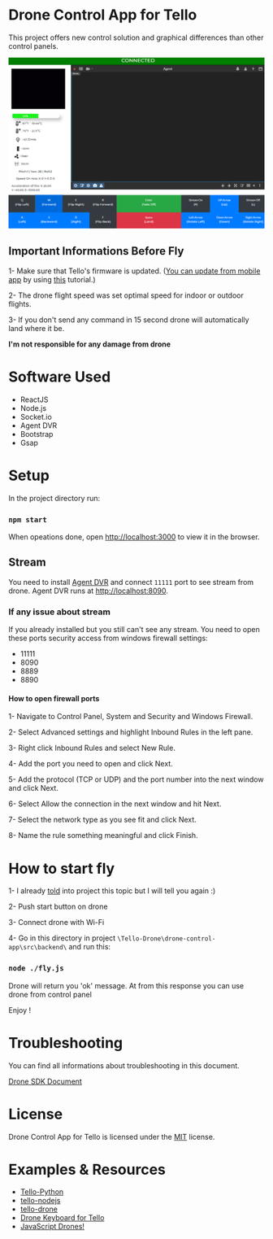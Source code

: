 # Drone Control App for Tello

This project offers new control solution and graphical differences than other control panels.

![](https://github.com/MEmirAkay/drone-control-app/blob/master/src/components/img/control.PNG)

## Important Informations Before Fly
1- Make sure that Tello's firmware is updated. 
([You can update from mobile app](https://play.google.com/store/apps/details?id=com.ryzerobotics.tello&hl=en&gl=US) by using [this](https://youtu.be/zHYj1hzlH20?t=18) tutorial.)

2- The drone flight speed was set optimal speed for indoor or outdoor flights.

3- If you don't send any command in 15 second drone will automatically land where it be.

**I'm not responsible for any damage from drone**

# Software Used

* ReactJS
* Node.js
* Socket.io
* Agent DVR
* Bootstrap
* Gsap


# Setup
In the project directory run:
### `npm start`
When opeations done, open [http://localhost:3000](http://localhost:3000) to view it in the browser.

## Stream

You need to install [Agent DVR](https://www.home-assistant.io/integrations/agent_dvr/) and connect `11111` port to see stream from drone.
Agent DVR runs at [http://localhost:8090](http://localhost:8090).

### If any issue about stream
If you already installed but you still can't see any stream. You need to open these ports security access from windows firewall settings:
* 11111
* 8090
* 8889
* 8890

#### How to open firewall ports 

1- Navigate to Control Panel, System and Security and Windows Firewall.

2- Select Advanced settings and highlight Inbound Rules in the left pane.

3- Right click Inbound Rules and select New Rule.

4- Add the port you need to open and click Next.

5- Add the protocol (TCP or UDP) and the port number into the next window and click Next.

6- Select Allow the connection in the next window and hit Next.

7- Select the network type as you see fit and click Next.

8- Name the rule something meaningful and click Finish.


# How to start fly 

1- I already [told](http://localhost:3000/connection) into project this topic but I will tell you again :)

2- Push start button on drone

3- Connect drone with Wi-Fi

4- Go in this directory in project `\Tello-Drone\drone-control-app\src\backend\` and run this:

### `node ./fly.js`

Drone will return you 'ok' message. At from this response you can use drone from control panel

Enjoy !

# Troubleshooting
You can find all informations about troubleshooting in this document.

[Drone SDK Document](https://dl-cdn.ryzerobotics.com/downloads/Tello/Tello%20SDK%202.0%20User%20Guide.pdf)


# License 

Drone Control App for Tello is licensed under the [MIT](https://github.com/MEmirAkay/drone-control-app/blob/master/LICENSE) license.

# Examples & Resources

* [Tello-Python](https://github.com/dji-sdk/Tello-Python)
* [tello-nodejs](https://github.com/jsolderitsch/tello-nodejs)
* [tello-drone](https://github.com/AlexanderGranhof/tello-drone#readme)
* [Drone Keyboard for Tello](https://github.com/dnomak/drone-keyboard)
* [JavaScript Drones!](https://github.com/wesbos/javascript-drones)
